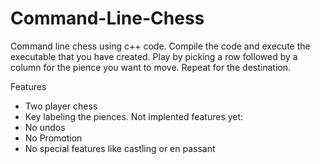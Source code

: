 # Command-Line-Chess

Command line chess using c++ code. 
Compile the code and execute the executable that you have created.
Play by picking a row followed by a column for the pience you want to move.
Repeat for the destination.

Features
- Two player chess
- Key labeling the piences.
Not implented features yet:
- No undos
- No Promotion
- No special features like castling or en passant
   
